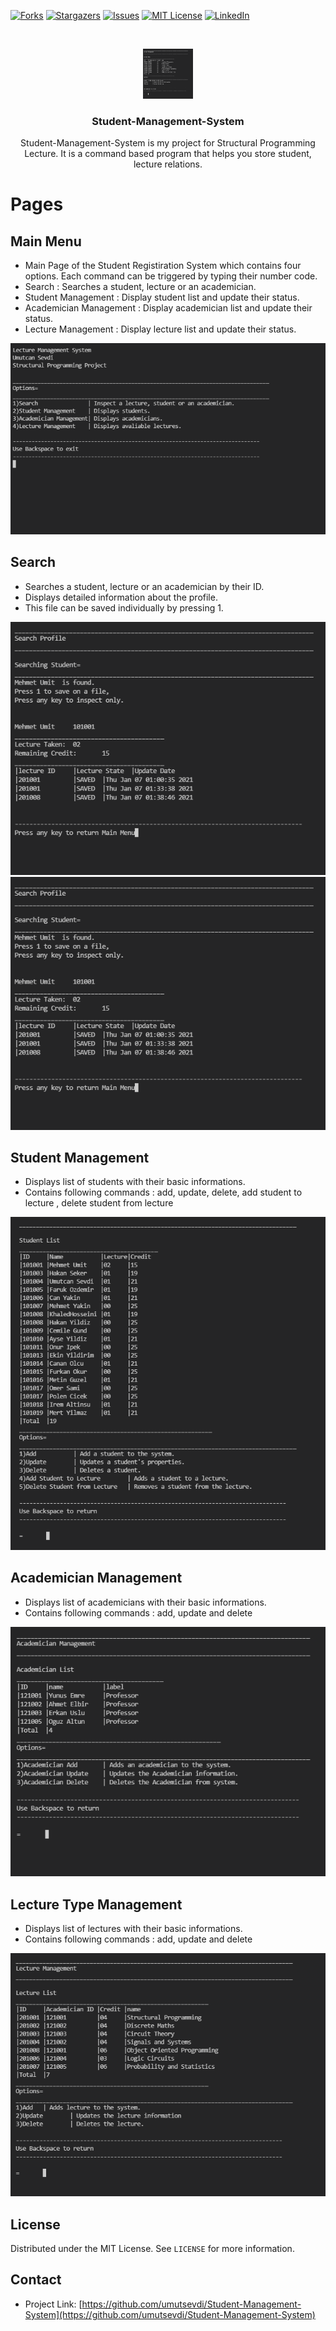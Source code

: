 [![Forks][forks-shield]][forks-url]
[![Stargazers][stars-shield]][stars-url]
[![Issues][issues-shield]][issues-url]
[![MIT License][license-shield]][license-url]
[![LinkedIn][linkedin-shield]][linkedin-url]



<!-- PROJECT LOGO -->
<br />
<p align="center">
  <a href="http://github.com/umutsevdi/Student-Management-System">
    <img src="https://github.com/umutsevdi/Student-Management-System/blob/main/screenshots/lecturemenu.png" alt="Logo" width="80" height="80">
  </a>
  
  <h3 align="center">Student-Management-System</h3>
  <p align="center">Student-Management-System is my project for Structural Programming Lecture. It is a command based program that helps you store student, lecture relations.</p>
  
</p>





# Pages

## Main Menu
* Main Page of the Student Registiration System which contains four options. Each command can be triggered by typing their number code.
* Search : Searches a student, lecture or an academician.
* Student Management : Display student list and update their status.
* Academician Management : Display academician list and update their status.
* Lecture Management : Display lecture list and update their status.


![Screenshot 1](https://github.com/umutsevdi/Student-Management-System/blob/main/screenshots/mainmenu.png)

## Search 
* Searches a student, lecture or an academician by their ID. 
* Displays detailed information about the profile.
* This file can be saved individually by pressing 1.


![Screenshot 2](https://github.com/umutsevdi/Student-Management-System/blob/main/screenshots/search1.png)
![Screenshot 3](https://github.com/umutsevdi/Student-Management-System/blob/main/screenshots/search1.png)

## Student Management
* Displays list of students with their basic informations.
* Contains following commands : add, update, delete, add student to lecture , delete student from lecture

![Screenshot 4](https://github.com/umutsevdi/Student-Management-System/blob/main/screenshots/studentmenu.png)

## Academician Management
* Displays list of academicians with their basic informations.
* Contains following commands : add, update and delete

![Screenshot 4](https://github.com/umutsevdi/Student-Management-System/blob/main/screenshots/academicianmenu.png)


## Lecture Type Management
* Displays list of lectures with their basic informations.
* Contains following commands : add, update and delete

![Screenshot 4](https://github.com/umutsevdi/Student-Management-System/blob/main/screenshots/lecturemenu.png)


<!-- LICENSE -->
## License

Distributed under the  MIT License. See `LICENSE` for more information.


<!-- CONTACT -->
## Contact
* Project Link: [https://github.com/umutsevdi/Student-Management-System](https://github.com/umutsevdi/Student-Management-System)


<!-- MARKDOWN LINKS & IMAGES -->
<!-- https://www.markdownguide.org/basic-syntax/#reference-style-links -->
[forks-shield]: https://img.shields.io/github/forks/umutsevdi/Student-Management-System.svg?style=for-the-badge
[forks-url]: https://github.com/umutsevdi/Student-Management-System/network/members
[stars-shield]: https://img.shields.io/github/stars/umutsevdi/Student-Management-System.svg?style=for-the-badge
[stars-url]: https://github.com/umutsevdi/Student-Management-System/stargazers
[issues-shield]: https://img.shields.io/github/issues/umutsevdi/Student-Management-System.svg?style=for-the-badge
[issues-url]: https://github.com/umutsevdi/Student-Management-System/issues
[license-shield]:  https://img.shields.io/github/license/umutsevdi/Student-Management-System.svg?style=for-the-badge
[license-url]: https://github.com/umutsevdi/Student-Management-System/blob/main/LICENSE
[linkedin-shield]: https://img.shields.io/badge/-LinkedIn-black.svg?style=for-the-badge&logo=linkedin&colorB=555
[linkedin-url]: https://linkedin.com/in/umut-sevdi


